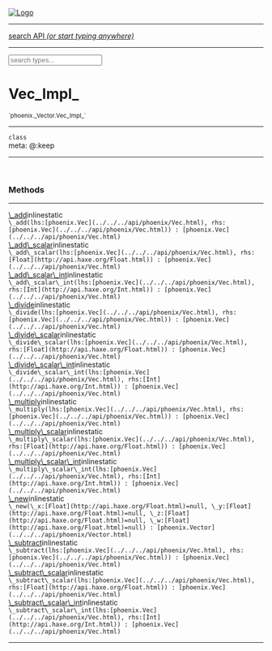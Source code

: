 
[![Logo](../../../images/logo.png)](../../../api/index.html)

<hr/>
<a href="#" id="search_bar" onclick="return;"><div> search API <em>(or start typing anywhere)</em> </div></a>
<hr/>

<script src="../../../js/omnibar.js"> </script>
<link rel="stylesheet" type="text/css" href="../../../css/omnibar.css" media="all">

<div id="omnibar"> <a href="#" onclick="return" id="omnibar_close"></a> <input id="omnibar_text" type="text" placeholder="search types..."></input></div>
<script  id="typelist" data-relpath="../../../" data-types="Luxe,luxe.AppConfig,luxe.Audio,luxe.Camera,luxe.Circle,luxe.Color,luxe.ColorHSL,luxe.ColorHSV,luxe.Component,luxe.Core,luxe.Cursor,luxe.Debug,luxe.Draw,luxe.EmitHandler,luxe.Emitter,luxe.Entity,luxe.Events,luxe.Game,luxe.GamepadEvent,luxe.GamepadEventType,luxe.ID,luxe.Input,luxe.InputEvent,luxe.InputType,luxe.InteractState,luxe.Key,luxe.KeyEvent,luxe.Log,luxe.Matrix,luxe.Mesh,luxe.ModState,luxe.MouseButton,luxe.MouseEvent,luxe.NineSlice,luxe.Objects,luxe.Parcel,luxe.ParcelProgress,luxe.Particle,luxe.ParticleEmitter,luxe.ParticleEmitterInitData,luxe.ParticleSystem,luxe.Physics,luxe.PhysicsEngine,luxe.ProjectionType,luxe.Quaternion,luxe.Rectangle,luxe.Scan,luxe.Scene,luxe.Screen,luxe.SizeMode,luxe.Sound,luxe.Sprite,luxe.State,luxe.States,luxe.Text,luxe.TextAlign,luxe.TextEvent,luxe.TextEventType,luxe.Timer,luxe.TouchEvent,luxe.Transform,luxe.Vec,luxe.Vector,luxe.Visual,luxe._Core.CoreThreadRequest,luxe._Core.LoadShaderInfo,luxe._Core.LoadTextureInfo,luxe._Emitter.EmitNode,luxe._Events.EventConnection,luxe._Events.EventObject,luxe._Input.MouseButton_Impl_,luxe._NineSlice.Slice,luxe._Parcel.DataInfo,luxe._Parcel.FontInfo,luxe._Parcel.ShaderInfo,luxe._Parcel.SoundInfo,luxe._Parcel.TextInfo,luxe.collision.Collision,luxe.collision.CollisionData,luxe.collision.ShapeDrawer,luxe.collision.ShapeDrawerLuxe,luxe.collision.shapes.Circle,luxe.collision.shapes.Polygon,luxe.collision.shapes.Shape,luxe.components.Components,luxe.components.cameras.FlyCamera,luxe.components.render.MeshComponent,luxe.components.sprite.SpriteAnimation,luxe.components.sprite.SpriteAnimationData,luxe.components.sprite.SpriteAnimationEventData,luxe.components.sprite.SpriteAnimationFrame,luxe.components.sprite.SpriteAnimationFrameEvent,luxe.components.sprite.SpriteAnimationFrameSource,luxe.components.sprite.SpriteAnimationType,luxe.debug.BatcherDebugView,luxe.debug.DebugInspectorOptions,luxe.debug.DebugView,luxe.debug.Inspector,luxe.debug.ProfilerDebugView,luxe.debug.RenderStats,luxe.debug.StatsDebugView,luxe.debug.TraceDebugView,luxe.debug._ProfilerDebugView.ProfilerBar,luxe.debug._ProfilerDebugView.ProfilerValue,luxe.importers.obj.Data,luxe.importers.obj.Normal,luxe.importers.obj.Reader,luxe.importers.obj.UV,luxe.importers.obj.Vector,luxe.importers.obj.Vertex,luxe.importers.texturepacker.TexturePackerData,luxe.importers.texturepacker.TexturePackerFrame,luxe.importers.texturepacker.TexturePackerJSON,luxe.importers.texturepacker.TexturePackerJSONType,luxe.importers.texturepacker.TexturePackerMeta,luxe.importers.texturepacker.TexturePackerRect,luxe.importers.texturepacker.TexturePackerSize,luxe.importers.texturepacker.TexturePackerSpriteAnimation,luxe.importers.tiled.TiledLayer,luxe.importers.tiled.TiledMap,luxe.importers.tiled.TiledMapData,luxe.importers.tiled.TiledMapOptions,luxe.importers.tiled.TiledObject,luxe.importers.tiled.TiledObjectGroup,luxe.importers.tiled.TiledObjectType,luxe.importers.tiled.TiledPolyObject,luxe.importers.tiled.TiledPropertyTile,luxe.importers.tiled.TiledTile,luxe.importers.tiled.TiledTileset,luxe.macros.BuildVersion,luxe.macros.ComponentRules,luxe.macros.EntityRules,luxe.options.BatcherOptions,luxe.options.BitmapFontOptions,luxe.options.CameraOptions,luxe.options.CircleGeometryOptions,luxe.options.ColorOptions,luxe.options.ComponentOptions,luxe.options.DrawArcOptions,luxe.options.DrawBoxOptions,luxe.options.DrawCircleOptions,luxe.options.DrawLineOptions,luxe.options.DrawNgonOptions,luxe.options.DrawPlaneOptions,luxe.options.DrawRectangleOptions,luxe.options.DrawRingOptions,luxe.options.DrawTextureOptions,luxe.options.EntityOptions,luxe.options.FontOptions,luxe.options.GeometryOptions,luxe.options.LineGeometryOptions,luxe.options.LuxeCameraOptions,luxe.options.MeshOptions,luxe.options.NineSliceOptions,luxe.options.ParcelOptions,luxe.options.ParcelProgressOptions,luxe.options.ParticleEmitterOptions,luxe.options.ParticleOptions,luxe.options.PlaneGeometryOptions,luxe.options.QuadGeometryOptions,luxe.options.RectangleGeometryOptions,luxe.options.RenderProperties,luxe.options.ResourceOptions,luxe.options.SpriteOptions,luxe.options.StateOptions,luxe.options.StatesOptions,luxe.options.TextOptions,luxe.options.TextureOptions,luxe.options.TileLayerOptions,luxe.options.TileOptions,luxe.options.TilemapOptions,luxe.options.TilemapVisualOptions,luxe.options.TilesetOptions,luxe.options.TransformProperties,luxe.options.VisualOptions,luxe.options._DrawOptions.DrawOptions,luxe.options._FontOptions.FontOptions,luxe.resource.DataResource,luxe.resource.JSONResource,luxe.resource.Resource,luxe.resource.ResourceManager,luxe.resource.ResourceStats,luxe.resource.ResourceType,luxe.resource.SoundResource,luxe.resource.TextResource,luxe.structural.BST,luxe.structural.BSTNode,luxe.structural.BSTTraverseMethod,luxe.structural.Bag,luxe.structural.BalancedBST,luxe.structural.BalancedBSTNode,luxe.structural.BalancedBSTNode_phoenix_geometry_GeometryKey_phoenix_geometry_Geometry,luxe.structural.BalancedBSTTraverseMethod,luxe.structural.BalancedBST_phoenix_geometry_GeometryKey_phoenix_geometry_Geometry,luxe.structural.Heap,luxe.structural.Pool,luxe.structural.Stack,luxe.structural.StackNode,luxe.structural._Bag.BagNode,luxe.structural._BalancedBST.NodeColor,luxe.tilemaps.Isometric,luxe.tilemaps.IsometricVisual,luxe.tilemaps.Ortho,luxe.tilemaps.OrthoVisual,luxe.tilemaps.Tile,luxe.tilemaps.TileArray,luxe.tilemaps.TileLayer,luxe.tilemaps.TileOffset,luxe.tilemaps.Tilemap,luxe.tilemaps.TilemapOrientation,luxe.tilemaps.TilemapVisual,luxe.tilemaps.TilemapVisualLayerGeometry,luxe.tilemaps.Tileset,luxe.tween.Actuate,luxe.tween.BezierPath,luxe.tween.ComponentPath,luxe.tween.IComponentPath,luxe.tween.LinearPath,luxe.tween.MotionPath,luxe.tween.ObjectHash,luxe.tween.RotationPath,luxe.tween._Actuate.TweenTimer,luxe.tween.actuators.GenericActuator,luxe.tween.actuators.IGenericActuator,luxe.tween.actuators.MethodActuator,luxe.tween.actuators.MotionPathActuator,luxe.tween.actuators.PropertyDetails,luxe.tween.actuators.PropertyPathDetails,luxe.tween.actuators.SimpleActuator,luxe.tween.easing.Back,luxe.tween.easing.BackEaseIn,luxe.tween.easing.BackEaseInOut,luxe.tween.easing.BackEaseOut,luxe.tween.easing.Bounce,luxe.tween.easing.BounceEaseIn,luxe.tween.easing.BounceEaseInOut,luxe.tween.easing.BounceEaseOut,luxe.tween.easing.Cubic,luxe.tween.easing.CubicEaseIn,luxe.tween.easing.CubicEaseInOut,luxe.tween.easing.CubicEaseOut,luxe.tween.easing.Elastic,luxe.tween.easing.ElasticEaseIn,luxe.tween.easing.ElasticEaseInOut,luxe.tween.easing.ElasticEaseOut,luxe.tween.easing.Expo,luxe.tween.easing.ExpoEaseIn,luxe.tween.easing.ExpoEaseInOut,luxe.tween.easing.ExpoEaseOut,luxe.tween.easing.IEasing,luxe.tween.easing.Linear,luxe.tween.easing.LinearEaseNone,luxe.tween.easing.Quad,luxe.tween.easing.QuadEaseIn,luxe.tween.easing.QuadEaseInOut,luxe.tween.easing.QuadEaseOut,luxe.tween.easing.Quart,luxe.tween.easing.QuartEaseIn,luxe.tween.easing.QuartEaseInOut,luxe.tween.easing.QuartEaseOut,luxe.tween.easing.Quint,luxe.tween.easing.QuintEaseIn,luxe.tween.easing.QuintEaseInOut,luxe.tween.easing.QuintEaseOut,luxe.tween.easing.Sine,luxe.tween.easing.SineEaseIn,luxe.tween.easing.SineEaseInOut,luxe.tween.easing.SineEaseOut,luxe.utils.GeometryUtils,luxe.utils.Maths,luxe.utils.Murmur3,luxe.utils.UUID,luxe.utils.Utils,luxe.utils._UUID.Rule30,luxe.utils.unifill.CodePoint,luxe.utils.unifill.CodePointIter,luxe.utils.unifill.Exception,luxe.utils.unifill.InternalEncoding,luxe.utils.unifill.InternalEncodingBackwardIter,luxe.utils.unifill.InternalEncodingIter,luxe.utils.unifill.Unicode,luxe.utils.unifill.Unifill,luxe.utils.unifill.Utf,luxe.utils.unifill.Utf16,luxe.utils.unifill.Utf32,luxe.utils.unifill.Utf8,luxe.utils.unifill.UtfIter,luxe.utils.unifill.UtfTools,luxe.utils.unifill._CodePoint.CodePoint_Impl_,luxe.utils.unifill._InternalEncoding.UtfX,luxe.utils.unifill._Utf16.StringU16,luxe.utils.unifill._Utf16.StringU16Buffer,luxe.utils.unifill._Utf16.StringU16Buffer_Impl_,luxe.utils.unifill._Utf16.StringU16_Impl_,luxe.utils.unifill._Utf16.Utf16Impl,luxe.utils.unifill._Utf8.StringU8,luxe.utils.unifill._Utf8.StringU8_Impl_,luxe.utils.unifill._Utf8.Utf8Impl,phoenix.BatchGroup,phoenix.BatchState,phoenix.Batcher,phoenix.BatcherKey,phoenix.BitmapFont,phoenix.BlendEquation,phoenix.BlendMode,phoenix.Camera,phoenix.Character,phoenix.Circle,phoenix.ClampType,phoenix.Color,phoenix.ColorHSL,phoenix.ColorHSV,phoenix.ComponentOrder,phoenix.DualQuaternion,phoenix.FOVType,phoenix.FilterType,phoenix.FontInfo,phoenix.Matrix,phoenix.MatrixTransform,phoenix.PrimitiveType,phoenix.ProjectionType,phoenix.Quaternion,phoenix.Ray,phoenix.Rectangle,phoenix.RenderPass,phoenix.RenderPath,phoenix.RenderState,phoenix.RenderTexture,phoenix.Renderer,phoenix.RendererStats,phoenix.Shader,phoenix.Spatial,phoenix.TextAlign,phoenix.Texture,phoenix.Transform,phoenix.Uniform,phoenix.UniformType,phoenix.Vec,phoenix.Vector,phoenix._Batcher.BlendEquation_Impl_,phoenix._Batcher.BlendMode_Impl_,phoenix._Batcher.PrimitiveType_Impl_,phoenix._BitmapFont.Parser,phoenix._BitmapFont.TextAlign_Impl_,phoenix._Renderer.DefaultShader,phoenix._Renderer.DefaultShaders,phoenix._Shader.Location,phoenix._Shader.UniformType_Impl_,phoenix._Vector.ComponentOrder_Impl_,phoenix._Vector.Vec_Impl_,phoenix.geometry.ArcGeometry,phoenix.geometry.CircleGeometry,phoenix.geometry.CompositeGeometry,phoenix.geometry.Geometry,phoenix.geometry.GeometryKey,phoenix.geometry.GeometryState,phoenix.geometry.LineGeometry,phoenix.geometry.PackedQuad,phoenix.geometry.PackedQuadOptions,phoenix.geometry.PlaneGeometry,phoenix.geometry.QuadGeometry,phoenix.geometry.QuadPackGeometry,phoenix.geometry.RectangleGeometry,phoenix.geometry.RingGeometry,phoenix.geometry.TextGeometry,phoenix.geometry.TextGeometryOptions,phoenix.geometry.TextureCoord,phoenix.geometry.TextureCoordSet,phoenix.geometry.Vertex,phoenix.utils.Rendering"></script>


<h1>Vec_Impl_</h1>
<small>`phoenix._Vector.Vec_Impl_`</small>



<hr/>

`class`<br/><span class="meta">
meta: @:keep</span>

<hr/>


&nbsp;
&nbsp;






<h3>Methods</h3> <hr/><span class="method apipage">
            <a name="_add"><a class="lift" href="#_add">\_add</a></a><span class="inline-block static">inline</span><span class="inline-block static">static</span><div class="clear"></div>
            <code class="signature apipage">\_add(lhs:[phoenix.Vec](../../../api/phoenix/Vec.html)<span></span>, rhs:[phoenix.Vec](../../../api/phoenix/Vec.html)<span></span>) : [phoenix.Vec](../../../api/phoenix/Vec.html)</code><br/><span class="small_desc_flat"></span>


</span>
<span class="method apipage">
            <a name="_add_scalar"><a class="lift" href="#_add_scalar">\_add\_scalar</a></a><span class="inline-block static">inline</span><span class="inline-block static">static</span><div class="clear"></div>
            <code class="signature apipage">\_add\_scalar(lhs:[phoenix.Vec](../../../api/phoenix/Vec.html)<span></span>, rhs:[Float](http://api.haxe.org/Float.html)<span></span>) : [phoenix.Vec](../../../api/phoenix/Vec.html)</code><br/><span class="small_desc_flat"></span>


</span>
<span class="method apipage">
            <a name="_add_scalar_int"><a class="lift" href="#_add_scalar_int">\_add\_scalar\_int</a></a><span class="inline-block static">inline</span><span class="inline-block static">static</span><div class="clear"></div>
            <code class="signature apipage">\_add\_scalar\_int(lhs:[phoenix.Vec](../../../api/phoenix/Vec.html)<span></span>, rhs:[Int](http://api.haxe.org/Int.html)<span></span>) : [phoenix.Vec](../../../api/phoenix/Vec.html)</code><br/><span class="small_desc_flat"></span>


</span>
<span class="method apipage">
            <a name="_divide"><a class="lift" href="#_divide">\_divide</a></a><span class="inline-block static">inline</span><span class="inline-block static">static</span><div class="clear"></div>
            <code class="signature apipage">\_divide(lhs:[phoenix.Vec](../../../api/phoenix/Vec.html)<span></span>, rhs:[phoenix.Vec](../../../api/phoenix/Vec.html)<span></span>) : [phoenix.Vec](../../../api/phoenix/Vec.html)</code><br/><span class="small_desc_flat"></span>


</span>
<span class="method apipage">
            <a name="_divide_scalar"><a class="lift" href="#_divide_scalar">\_divide\_scalar</a></a><span class="inline-block static">inline</span><span class="inline-block static">static</span><div class="clear"></div>
            <code class="signature apipage">\_divide\_scalar(lhs:[phoenix.Vec](../../../api/phoenix/Vec.html)<span></span>, rhs:[Float](http://api.haxe.org/Float.html)<span></span>) : [phoenix.Vec](../../../api/phoenix/Vec.html)</code><br/><span class="small_desc_flat"></span>


</span>
<span class="method apipage">
            <a name="_divide_scalar_int"><a class="lift" href="#_divide_scalar_int">\_divide\_scalar\_int</a></a><span class="inline-block static">inline</span><span class="inline-block static">static</span><div class="clear"></div>
            <code class="signature apipage">\_divide\_scalar\_int(lhs:[phoenix.Vec](../../../api/phoenix/Vec.html)<span></span>, rhs:[Int](http://api.haxe.org/Int.html)<span></span>) : [phoenix.Vec](../../../api/phoenix/Vec.html)</code><br/><span class="small_desc_flat"></span>


</span>
<span class="method apipage">
            <a name="_multiply"><a class="lift" href="#_multiply">\_multiply</a></a><span class="inline-block static">inline</span><span class="inline-block static">static</span><div class="clear"></div>
            <code class="signature apipage">\_multiply(lhs:[phoenix.Vec](../../../api/phoenix/Vec.html)<span></span>, rhs:[phoenix.Vec](../../../api/phoenix/Vec.html)<span></span>) : [phoenix.Vec](../../../api/phoenix/Vec.html)</code><br/><span class="small_desc_flat"></span>


</span>
<span class="method apipage">
            <a name="_multiply_scalar"><a class="lift" href="#_multiply_scalar">\_multiply\_scalar</a></a><span class="inline-block static">inline</span><span class="inline-block static">static</span><div class="clear"></div>
            <code class="signature apipage">\_multiply\_scalar(lhs:[phoenix.Vec](../../../api/phoenix/Vec.html)<span></span>, rhs:[Float](http://api.haxe.org/Float.html)<span></span>) : [phoenix.Vec](../../../api/phoenix/Vec.html)</code><br/><span class="small_desc_flat"></span>


</span>
<span class="method apipage">
            <a name="_multiply_scalar_int"><a class="lift" href="#_multiply_scalar_int">\_multiply\_scalar\_int</a></a><span class="inline-block static">inline</span><span class="inline-block static">static</span><div class="clear"></div>
            <code class="signature apipage">\_multiply\_scalar\_int(lhs:[phoenix.Vec](../../../api/phoenix/Vec.html)<span></span>, rhs:[Int](http://api.haxe.org/Int.html)<span></span>) : [phoenix.Vec](../../../api/phoenix/Vec.html)</code><br/><span class="small_desc_flat"></span>


</span>
<span class="method apipage">
            <a name="_new"><a class="lift" href="#_new">\_new</a></a><span class="inline-block static">inline</span><span class="inline-block static">static</span><div class="clear"></div>
            <code class="signature apipage">\_new(\_x:[Float](http://api.haxe.org/Float.html)<span>=null</span>, \_y:[Float](http://api.haxe.org/Float.html)<span>=null</span>, \_z:[Float](http://api.haxe.org/Float.html)<span>=null</span>, \_w:[Float](http://api.haxe.org/Float.html)<span>=null</span>) : [phoenix.Vector](../../../api/phoenix/Vector.html)</code><br/><span class="small_desc_flat"></span>


</span>
<span class="method apipage">
            <a name="_subtract"><a class="lift" href="#_subtract">\_subtract</a></a><span class="inline-block static">inline</span><span class="inline-block static">static</span><div class="clear"></div>
            <code class="signature apipage">\_subtract(lhs:[phoenix.Vec](../../../api/phoenix/Vec.html)<span></span>, rhs:[phoenix.Vec](../../../api/phoenix/Vec.html)<span></span>) : [phoenix.Vec](../../../api/phoenix/Vec.html)</code><br/><span class="small_desc_flat"></span>


</span>
<span class="method apipage">
            <a name="_subtract_scalar"><a class="lift" href="#_subtract_scalar">\_subtract\_scalar</a></a><span class="inline-block static">inline</span><span class="inline-block static">static</span><div class="clear"></div>
            <code class="signature apipage">\_subtract\_scalar(lhs:[phoenix.Vec](../../../api/phoenix/Vec.html)<span></span>, rhs:[Float](http://api.haxe.org/Float.html)<span></span>) : [phoenix.Vec](../../../api/phoenix/Vec.html)</code><br/><span class="small_desc_flat"></span>


</span>
<span class="method apipage">
            <a name="_subtract_scalar_int"><a class="lift" href="#_subtract_scalar_int">\_subtract\_scalar\_int</a></a><span class="inline-block static">inline</span><span class="inline-block static">static</span><div class="clear"></div>
            <code class="signature apipage">\_subtract\_scalar\_int(lhs:[phoenix.Vec](../../../api/phoenix/Vec.html)<span></span>, rhs:[Int](http://api.haxe.org/Int.html)<span></span>) : [phoenix.Vec](../../../api/phoenix/Vec.html)</code><br/><span class="small_desc_flat"></span>


</span>



<hr/>

&nbsp;
&nbsp;
&nbsp;
&nbsp;